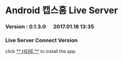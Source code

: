 # Android 캡스홈 Live Server

### Version  :  0.1.3.0&nbsp;&nbsp;&nbsp;&nbsp;&nbsp; 2017.01.18  13:35
### Live Server Connect Version
click [** HERE **](https://github.com/ncomztwo/ADTCapsHome/raw/master/Live_Version/ADTCapsHomeService.apk) to install the app.
